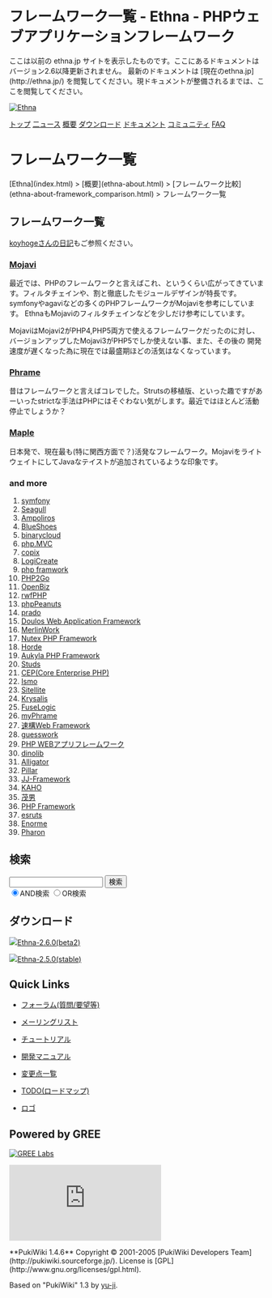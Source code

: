 # フレームワーク一覧 - Ethna - PHPウェブアプリケーションフレームワーク</title>
 <link rel="stylesheet" href="skin/ethna/ethna.css" title="ethna" type="text/css" charset="utf-8">

 <link rel="alternate" type="application/rss+xml" title="RSS" href="cmd=rss.html">

 <script type="text/javascript" src="skin/trackback.js"></script>

</head>
ここは以前の ethna.jp サイトを表示したものです。ここにあるドキュメントはバージョン2.6以降更新されません。  
最新のドキュメントは [現在のethna.jp](http://ethna.jp/) を閲覧してください。現ドキュメントが整備されるまでは、ここを閲覧してください。

<!-- ??BEGIN id:wrapper --><!-- ?? Navigator ?? ======================================================= -->

[![Ethna](image/navlogo.gif)](/)

[トップ](ethna.html "ethna (11d)") [二ュース](ethna-news.html "ethna-news (11d)") [概要](ethna-about.html "ethna-about (11d)") [ダウンロード](ethna-download.html "ethna-download (25d)") [ドキュメント](ethna-document.html "ethna-document (884d)") [コミュニティ](ethna-community.html "ethna-community (619d)") [FAQ](ethna-document-faq.html "ethna-document-faq (1240d)")

<!-- ?? Header ?? ========================================================== -->

# フレームワーク一覧 

<!-- ?? Content ?? ========================================================= -->
<!-- ??BEGIN id:main -->
<!-- ??BEGIN id:wrap_content -->
<!-- ??BEGIN id:content -->
<!-- ??BEGIN id:page_navigator -->
<!-- ??END id:PageNavigator -->
<!-- ??BEGIN id:body --> [Ethna](index.html) > [概要](ethna-about.html) > [フレームワーク比較](ethna-about-framework_comparison.html) > フレームワーク一覧 
## フレームワーク一覧 [](ethna-about-framework_comparison-list.html#p61d1d2d "p61d1d2d")

[koyhogeさんの日記](http://d.hatena.ne.jp/koyhoge/20060327/1143444511)もご参照ください。

### [Mojavi](http://mojavi.org/) [](ethna-about-framework_comparison-list.html#z638deeb "z638deeb")

最近では、PHPのフレームワークと言えばこれ、というくらい広がってきています。フィルタチェインや、割と徹底したモジュールデザインが特長です。 symfonyやagaviなどの多くのPHPフレームワークがMojaviを参考にしています。 EthnaもMojaviのフィルタチェインなどを少しだけ参考にしています。

MojaviはMojavi2がPHP4,PHP5両方で使えるフレームワークだったのに対し、 バージョンアップしたMojavi3がPHP5でしか使えない事、また、その後の 開発速度が遅くなった為に現在では最盛期ほどの活気はなくなっています。

### [Phrame](http://phrame.sourceforge.net/) [](ethna-about-framework_comparison-list.html#k3766d9b "k3766d9b")

昔はフレームワークと言えばコレでした。Strutsの移植版、といった趣ですがあーいったstrictな手法はPHPにはそぐわない気がします。最近ではほとんど活動停止でしょうか？

### [Maple](http://kunit.jp/maple/) [](ethna-about-framework_comparison-list.html#ba64c236 "ba64c236")

日本発で、現在最も(特に関西方面で？)活発なフレームワーク。MojaviをライトウェイトにしてJavaなテイストが追加されているような印象です。

### and more [](ethna-about-framework_comparison-list.html#fa712912 "fa712912")

1. [symfony](http://www.symfony-project.com/)
2. [Seagull](http://seagull.phpkitchen.com/)
3. [Ampoliros](http://www.ampoliros.com/)
4. [BlueShoes](http://www.blueshoes.org/en/home/)
5. [binarycloud](http://www.binarycloud.com/index.php)
6. [php.MVC](http://www.phpmvc.net/index.php)
7. [copix](http://www.phpmvc.net/index.php)
8. [LogiCreate](http://www.logicreate.com/)
9. [php framwork](http://www.mvc-php-framework.com/)
10. [PHP2Go](http://php2go.sourceforge.net/)
11. [OpenBiz](http://bigchef.sourceforge.net/document/index.html)
12. [rwfPHP](http://rwfphp.multispan.com/)
13. [phpPeanuts](http://www.phppeanuts.org/site/index_php/Menu/1/Home.html)
14. [prado](http://www.xisc.com/)
15. [Doulos Web Application Framework](http://doulos.sourceforge.net/index.php)
16. [MerlinWork](http://www.crealabs.it/en/merlinwork/)
17. [Nutex PHP Framework](http://nutexframework.sourceforge.net/)
18. [Horde](http://www.horde.org/horde/)
19. [Aukyla PHP Framework](http://www.auton.nl/software/products.html)
20. [Studs](http://mojavelinux.com/projects/studs/)
21. [CEP(Core Enterprise PHP)](http://phpenterprise.net/)
22. [Ismo](http://ismo.morrdusk.net/)
23. [Sitellite](http://www.sitellite.org/)
24. [Krysalis](http://cms.interaktonline.com/products/Krysalis/)
25. [FuseLogic](http://www.haltebis.com/index/wakka/main/FuseLogic)
26. [myPhrame](http://www1.plala.or.jp/ayatohiroka/php/myPhrame.html)
27. [速構Web Framework](http://www.pm9.com/newpm9/itbiz/php/framework/)
28. [guesswork](http://www.guesswork.jp/)
29. [PHP WEBアプリフレームワーク](http://sourceforge.jp/projects/pwaf/)
30. [dinolib](http://openlab.dino.co.jp/?key=%5B%5Bdinolib%5D%5D)
31. [Alligator](http://alligator.sourceforge.jp/html/)
32. [Pillar](http://pillar.lifree.net/blog/)
33. [JJ-Framework](http://jj-framework.sourceforge.jp/)
34. [KAHO](http://sourceforge.jp/projects/kaho/)
35. [茂男](http://sourceforge.jp/projects/shigeo/)
36. [PHP Framework](http://sourceforge.jp/projects/philot/)
37. [esruts](http://sourceforge.jp/projects/esruts/)
38. [Enorme](http://sourceforge.jp/projects/enorme/)
39. [Pharon](http://pharon.lolipop.jp/)

<!-- ??END id:body -->
<!-- ??BEGIN id:summary --><!-- ??END id:note -->
<!-- ??BEGIN id:trackback -->
<!-- ?? END id:trackback --><!-- ?? END id:attach -->
<!-- ?? END id:summary -->
<!-- ??END id:content -->
<!-- ?? END id:wrap_content --><!-- ??sidebar?? ========================================================== -->
<!-- ??BEGIN id:wrap_sidebar -->

<!-- ??BEGIN id:search_form -->

## 検索

<form action="http://ethna.jp/index.php?cmd=search" method="post">
            <input type="hidden" name="encode_hint" value="??">
            <input type="text" name="word" value="" size="20">
            <input type="submit" value="検索"><br>
            <input type="radio" name="type" value="AND" checked id="and_search"><label for="and_search">AND検索</label>
            <input type="radio" name="type" value="OR" id="or_search"><label for="or_search">OR検索</label>
    </form>

<!-- END id:search_form -->
<!-- ??BEGIN id:download_link -->

## ダウンロード

[![](image/minilogo.gif)Ethna-2.6.0(beta2)](ethna-download.html)

[![](image/minilogo.gif)Ethna-2.5.0(stable)](ethna-download.html)

<!-- END id:download_link -->
<!-- ??BEGIN id:download_link -->

## Quick Links

- [フォーラム(質問/要望等)](ethna-community-forum.html)
- [メーリングリスト](http://ml.ethna.jp/mailman/listinfo/users)

- [チュートリアル](ethna-document-tutorial.html)
- [開発マニュアル](ethna-document-dev_guide.html)
- [変更点一覧](ethna-document-changes.html)

- [TODO(ロードマップ)](TODO.html)
- [ロゴ](ethna-logo.html)

<!-- END id:download_link -->
<!-- ??BEGIN id:search_form -->

## Powered by GREE

 [![GREE Labs](http://labs.gree.jp/image/greelabs_logo.gif)](http://labs.gree.jp/)

<!-- END id:search_form -->
 [![SourceForge.jp](http://sourceforge.jp/sflogo.php?group_id=1343)](http://sourceforge.jp/)

<!-- ??END id:sidebar -->
<!-- ??END id:wrap_sidebar -->
<!-- ??END id:main --><!-- ?? Footer ?? ========================================================== -->
<!-- ??BEGIN id:footer -->
<!-- ??BEGIN id:copyright --> **PukiWiki 1.4.6** Copyright © 2001-2005 [PukiWiki Developers Team](http://pukiwiki.sourceforge.jp/). License is [GPL](http://www.gnu.org/licenses/gpl.html).  
 Based on "PukiWiki" 1.3 by [yu-ji](http://factage.com/yu-ji/).
<!-- ??END id:copyright -->
<!-- ??END id:footer --><!-- ?? END ?? ============================================================= -->
<!-- ??END id:wrapper -->
